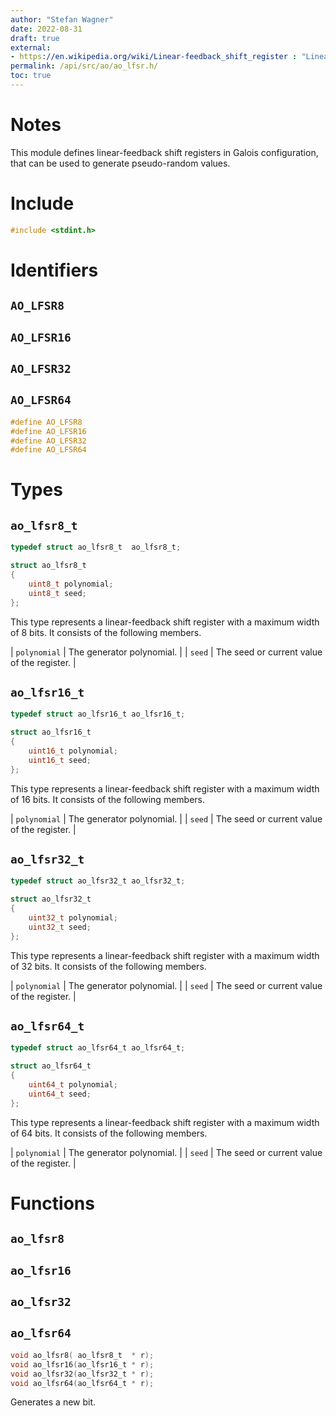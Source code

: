 ```yaml
---
author: "Stefan Wagner"
date: 2022-08-31
draft: true
external:
- https://en.wikipedia.org/wiki/Linear-feedback_shift_register : "Linear-feedback shift register"
permalink: /api/src/ao/ao_lfsr.h/
toc: true
---
```


# Notes

This module defines linear-feedback shift registers in Galois configuration, that can be used to generate pseudo-random values.

# Include

```c
#include <stdint.h>
```

# Identifiers

## `AO_LFSR8`
## `AO_LFSR16`
## `AO_LFSR32`
## `AO_LFSR64`

```c
#define AO_LFSR8
#define AO_LFSR16
#define AO_LFSR32
#define AO_LFSR64
```

# Types

## `ao_lfsr8_t`

```c
typedef struct ao_lfsr8_t  ao_lfsr8_t;
```

```c
struct ao_lfsr8_t
{
    uint8_t polynomial;
    uint8_t seed;
};
```

This type represents a linear-feedback shift register with a maximum width of 8 bits. It consists of the following members.

| `polynomial` | The generator polynomial. |
| `seed` | The seed or current value of the register. |

## `ao_lfsr16_t`

```c
typedef struct ao_lfsr16_t ao_lfsr16_t;
```

```c
struct ao_lfsr16_t
{
    uint16_t polynomial;
    uint16_t seed;
};
```

This type represents a linear-feedback shift register with a maximum width of 16 bits. It consists of the following members.

| `polynomial` | The generator polynomial. |
| `seed` | The seed or current value of the register. |

## `ao_lfsr32_t`

```c
typedef struct ao_lfsr32_t ao_lfsr32_t;
```

```c
struct ao_lfsr32_t
{
    uint32_t polynomial;
    uint32_t seed;
};
```

This type represents a linear-feedback shift register with a maximum width of 32 bits. It consists of the following members.

| `polynomial` | The generator polynomial. |
| `seed` | The seed or current value of the register. |

## `ao_lfsr64_t`

```c
typedef struct ao_lfsr64_t ao_lfsr64_t;
```

```c
struct ao_lfsr64_t
{
    uint64_t polynomial;
    uint64_t seed;
};
```

This type represents a linear-feedback shift register with a maximum width of 64 bits. It consists of the following members.

| `polynomial` | The generator polynomial. |
| `seed` | The seed or current value of the register. |

# Functions

## `ao_lfsr8`
## `ao_lfsr16`
## `ao_lfsr32`
## `ao_lfsr64`

```c
void ao_lfsr8( ao_lfsr8_t  * r);
void ao_lfsr16(ao_lfsr16_t * r);
void ao_lfsr32(ao_lfsr32_t * r);
void ao_lfsr64(ao_lfsr64_t * r);
```

Generates a new bit.

